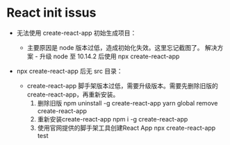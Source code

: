 # React init issus

* 无法使用 create-react-app 初始生成项目：
    * 主要原因是 node 版本过低，造成初始化失效。这里忘记截图了。
      解决方案 - 升级 node 至 10.14.2 后使用 npx create-react-app

* npx create-react-app 后无 src 目录：
    * create-react-app 脚手架版本过低，需要升级版本。需要先删除旧版的create-react-app，再重新安装。
        1. 删除旧版
            npm uninstall -g create-react-app          yarn global remove create-react-app
        2. 重新安装create-react-app
            npm i -g create-react-app
        3. 使用官网提供的脚手架工具创建React App
            npx create-react-app test 

